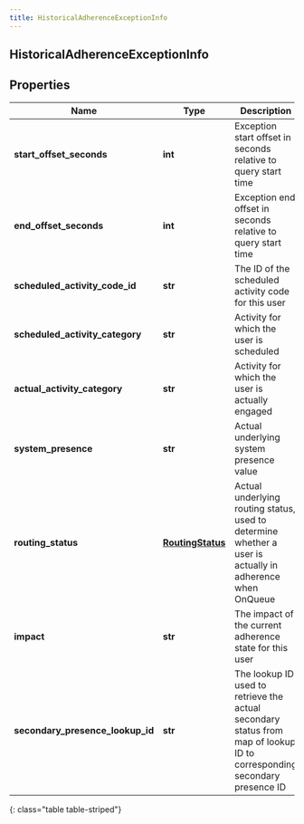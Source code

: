 ```yaml
---
title: HistoricalAdherenceExceptionInfo
---
```

## HistoricalAdherenceExceptionInfo

## Properties

|Name | Type | Description | Notes|
|------------ | ------------- | ------------- | -------------|
| **start_offset_seconds** | **int** | Exception start offset in seconds relative to query start time | [optional] |
| **end_offset_seconds** | **int** | Exception end offset in seconds relative to query start time | [optional] |
| **scheduled_activity_code_id** | **str** | The ID of the scheduled activity code for this user | [optional] |
| **scheduled_activity_category** | **str** | Activity for which the user is scheduled | [optional] |
| **actual_activity_category** | **str** | Activity for which the user is actually engaged | [optional] |
| **system_presence** | **str** | Actual underlying system presence value | [optional] |
| **routing_status** | [**RoutingStatus**](RoutingStatus.html) | Actual underlying routing status, used to determine whether a user is actually in adherence when OnQueue | [optional] |
| **impact** | **str** | The impact of the current adherence state for this user | [optional] |
| **secondary_presence_lookup_id** | **str** | The lookup ID used to retrieve the actual secondary status from map of lookup ID to corresponding secondary presence ID | [optional] |
{: class="table table-striped"}


